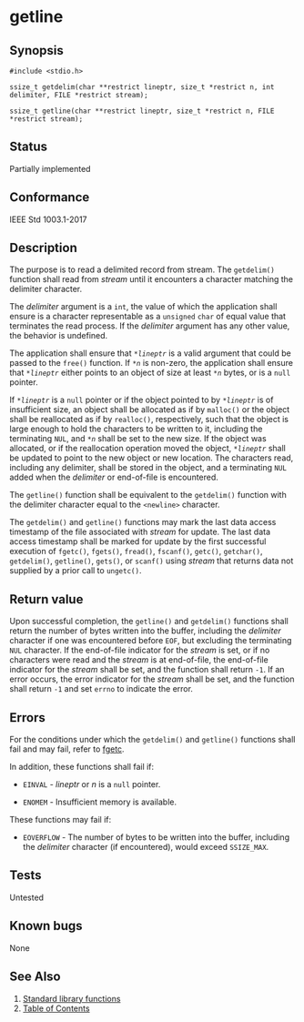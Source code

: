 # getline

## Synopsis

`#include <stdio.h>`

`ssize_t getdelim(char **restrict lineptr, size_t *restrict n, int delimiter, FILE *restrict stream);`

`ssize_t getline(char **restrict lineptr, size_t *restrict n, FILE *restrict stream);`

## Status

Partially implemented

## Conformance

IEEE Std 1003.1-2017

## Description

The purpose is to read a delimited record from stream. The `getdelim()` function shall read from _stream_ until it
encounters a character matching the delimiter character.

The _delimiter_ argument is a `int`, the value of which the application shall ensure is a character representable as a
`unsigned` `char` of equal value that terminates the read process. If the _delimiter_ argument has any
other value, the behavior is undefined.

The application shall ensure that _`*lineptr`_ is a valid argument that could be passed to the `free()` function. If
_`*n`_ is non-zero, the application shall ensure that _`*lineptr`_ either points to an object of size at least _`*n`_
bytes, or is a `null` pointer.

If _`*lineptr`_ is a `null` pointer or if the object pointed to by _`*lineptr`_ is of insufficient size, an object shall
be allocated as if by `malloc()` or the object shall be reallocated as if by `realloc()`, respectively, such that the
object is large enough to hold the characters to be written to it, including the terminating `NUL`, and _`*n`_ shall be
set to the new size. If the object was allocated, or if the reallocation operation moved the object, _`*lineptr`_ shall
be updated to point to the new object or new location. The characters read, including any delimiter, shall be stored in
the object, and a terminating `NUL` added when the _delimiter_ or end-of-file is encountered.

The `getline()` function shall be equivalent to the `getdelim()` function with the delimiter character equal to
the `<newline>` character.

The `getdelim()` and `getline()` functions may mark the last data access timestamp of the file associated with _stream_
for update. The last data access timestamp shall be marked for update by the first successful execution of `fgetc()`,
`fgets()`, `fread()`, `fscanf()`, `getc()`, `getchar()`, `getdelim()`, `getline()`, `gets()`, or `scanf()` using
_stream_ that returns data not supplied by a prior call to `ungetc()`.

## Return value

Upon successful completion, the `getline()` and `getdelim()` functions shall return the number of bytes written into the
buffer, including the _delimiter_ character if one was encountered before `EOF`, but excluding the terminating `NUL`
character. If the end-of-file indicator for the _stream_ is set, or if no characters were read and the _stream_ is at
end-of-file, the end-of-file indicator for the _stream_ shall be set, and the function shall return `-1`. If an error
occurs, the error indicator for the _stream_ shall be set, and the function shall return `-1` and set `errno` to
indicate the error.

## Errors

For the conditions under which the `getdelim()` and `getline()` functions shall fail and may fail, refer to
[fgetc](../stdio/fgetc.part-impl.md).

In addition, these functions shall fail if:

* `EINVAL` - _lineptr_ or _n_ is a `null` pointer.

* `ENOMEM` - Insufficient memory is available.

These functions may fail if:

* `EOVERFLOW` - The number of bytes to be written into the buffer, including the _delimiter_ character
 (if encountered), would exceed `SSIZE_MAX`.

## Tests

Untested

## Known bugs

None

## See Also

1. [Standard library functions](../functions.md)
2. [Table of Contents](../../../README.md)
